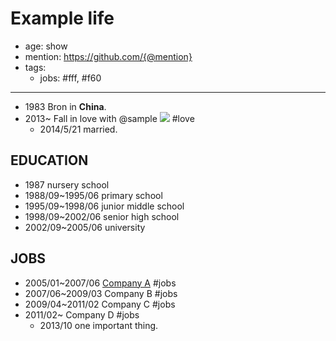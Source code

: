 
# Example life

- age: show
- mention: https://github.com/{@mention}
- tags:
  - jobs: #fff, #f60

----

- 1983 Bron in **China**.
- 2013~ Fall in love with @sample ![](https://avatars1.githubusercontent.com/u/36899?v=2&s=460) #love
  - 2014/5/21 married.

## EDUCATION

- 1987 nursery school
- 1988/09~1995/06 primary school
- 1995/09~1998/06 junior middle school
- 1998/09~2002/06 senior high school
- 2002/09~2005/06 university

## JOBS

- 2005/01~2007/06 [Company A](https://www.a.com/) #jobs
- 2007/06~2009/03 Company B #jobs
- 2009/04~2011/02 Company C #jobs
- 2011/02~ Company D #jobs
  - 2013/10 one important thing.

